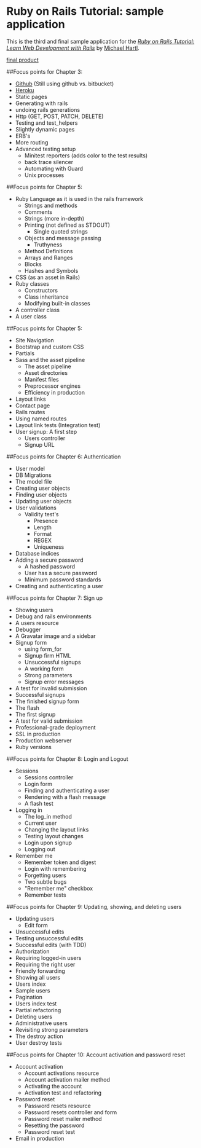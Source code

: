 # Ruby on Rails Tutorial: sample application

This is the third and final sample application for the
[*Ruby on Rails Tutorial:
Learn Web Development with Rails*](http://www.railstutorial.org/)
by [Michael Hartl](http://www.michaelhartl.com/).

[final product](https://yum-yum.herokuapp.com/)

##Focus points for Chapter 3:
- [Github](github.com) (Still using github vs. bitbucket)
- [Heroku](heroku.com)
- Static pages
- Generating with rails
- undoing rails generations
- Http (GET, POST, PATCH, DELETE)
- Testing and test_helpers
- Slightly dynamic pages
- ERB's
- More routing
- Advanced testing setup
  - Minitest reporters (adds color to the test results)
  - back trace silencer
  - Automating with Guard
  - Unix processes

##Focus points for Chapter 5:
- Ruby Language as it is used in the rails framework
  - Strings and methods
  - Comments
  - Strings (more in-depth)
  - Printing (not defined as STDOUT)
    - Single quoted strings
  - Objects and message passing
    - Truthyness
  - Method Definitions
  - Arrays and Ranges
  - Blocks
  - Hashes and Symbols
- CSS (as an asset in Rails)
- Ruby classes
  - Constructors
  - Class inheritance
  - Modifying built-in classes
- A controller class
- A user class

##Focus points for Chapter 5:
- Site Navigation
- Bootstrap and custom CSS
- Partials
- Sass and the asset pipeline
  - The asset pipeline
  - Asset directories
  - Manifest files
  - Preprocessor engines
  - Efficiency in production
- Layout links
- Contact page
- Rails routes
- Using named routes
- Layout link tests (Integration test)
- User signup: A first step
  - Users controller
  - Signup URL

##Focus points for Chapter 6: Authentication
- User model
- DB Migrations
- The model file
- Creating user objects
- Finding user objects
- Updating user objects
- User validations
  - Validity test's
    - Presence
    - Length
    - Format
    - REGEX
    - Uniqueness
- Database indices
- Adding a secure password
  - A hashed password
  - User has a secure password
  - Minimum password standards
- Creating and authenticating a user

##Focus points for Chapter 7: Sign up
- Showing users
- Debug and rails environments
- A users resource
- Debugger
- A Gravatar image and a sidebar
- Signup form
  - using form_for
  - Signup firm HTML
  - Unsuccessful signups
  - A working form
  - Strong parameters
  - Signup error messages
- A test for invalid submission
- Successful signups
- The finished signup form
- The flash
- The first signup
- A test for valid submission
- Professional-grade deployment
- SSL in production
- Production webserver
- Ruby versions

##Focus points for Chapter 8: Login and Logout
- Sessions
  - Sessions controller
  - Login form
  - Finding and authenticating a user
  - Rendering with a flash message
  - A flash test
- Logging in
  - The log_in method
  - Current user
  - Changing the layout links
  - Testing layout changes
  - Login upon signup
  - Logging out
- Remember me
  - Remember token and digest
  - Login with remembering
  - Forgetting users
  - Two subtle bugs
  - "Remember me" checkbox
  - Remember tests

##Focus points for Chapter 9: Updating, showing, and deleting users
- Updating users
  - Edit form
- Unsuccessful edits
- Testing unsuccessful edits
- Successful edits (with TDD)
- Authorization
- Requiring logged-in users
- Requiring the right user
- Friendly forwarding
- Showing all users
- Users index
- Sample users
- Pagination
- Users index test
- Partial refactoring
- Deleting users
- Administrative users
- Revisiting strong parameters
- The destroy action
- User destroy tests

##Focus points for Chapter 10: Account activation and password reset
- Account activation
  - Account activations resource
  - Account activation mailer method
  - Activating the account
  - Activation test and refactoring
- Password reset
  - Password resets resource
  - Password resets controller and form
  - Password reset mailer method
  - Resetting the password
  - Password reset test
- Email in production  
